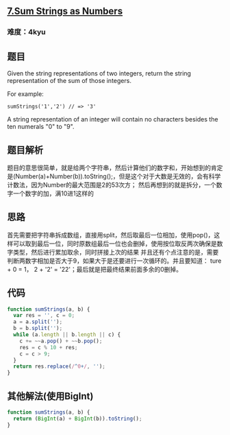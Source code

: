 ## [7.Sum Strings as Numbers](https://www.codewars.com/kata/5324945e2ece5e1f32000370/javascript)
### 难度：4kyu

## 题目
Given the string representations of two integers, return the string representation of the sum of those integers.

For example:
```
sumStrings('1','2') // => '3'
```

A string representation of an integer will contain no characters besides the ten numerals "0" to "9".

## 题目解析
题目的意思很简单，就是给两个字符串，然后计算他们的数字和，开始想到的肯定是(Number(a)+Number(b)).toString();，但是这个对于大数是无效的，会有科学计数法，因为Number的最大范围是2的53次方；
然后再想到的就是拆分，一个数字一个数字的加，满10进1这样的

## 思路
首先需要把字符串拆成数组，直接用split，然后取最后一位相加，使用pop()，这样可以取到最后一位，同时原数组最后一位也会删掉，使用按位取反两次确保是数字类型，然后进行累加取余，同时拼接上次的结果
并且还有个点注意的是，需要判断两数字相加是否大于9，如果大于是还要进行一次循环的。并且要知道： ture + 0 = 1， 2 + '2' = '22'；最后就是把最终结果前面多余的0删掉。

## 代码
```js
function sumStrings(a, b) {
  var res = '', c = 0;
  a = a.split('');
  b = b.split('');
  while (a.length || b.length || c) {
    c += ~~a.pop() + ~~b.pop();
    res = c % 10 + res;
    c = c > 9;
  }
  return res.replace(/^0+/, '');
}
```

## 其他解法(使用BigInt)
```js
function sumStrings(a, b) {
  return (BigInt(a) + BigInt(b)).toString();
}
```
